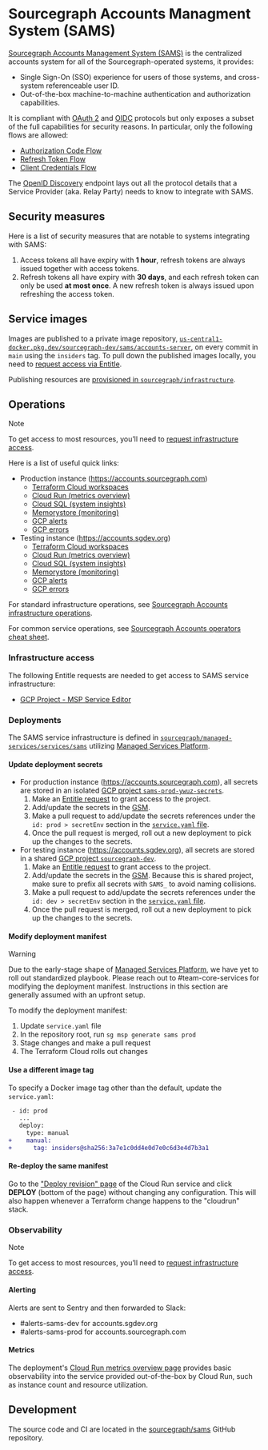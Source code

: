 # Sourcegraph Accounts Managment System (SAMS)

[Sourcegraph Accounts Management System (SAMS)](https://docs.google.com/document/d/16F6uvfM9EknpcuAQQ8kIPOZ9gHo0Lx4lgprw_5sWJEs/edit) is the centralized accounts system for all of the Sourcegraph-operated systems, it provides:

- Single Sign-On (SSO) experience for users of those systems, and cross-system referenceable user ID.
- Out-of-the-box machine-to-machine authentication and authorization capabilities.

It is compliant with [OAuth 2](https://oauth.net/2/) and [OIDC](https://openid.net/) protocols but only exposes a subset of the full capabilities for security reasons. In particular, only the following flows are allowed:

- [Authorization Code Flow](https://auth0.com/docs/get-started/authentication-and-authorization-flow/authorization-code-flow)
- [Refresh Token Flow](https://cloudentity.com/developers/basics/oauth-grant-types/refresh-token-flow/)
- [Client Credentials Flow](https://auth0.com/docs/get-started/authentication-and-authorization-flow/client-credentials-flow)

The [OpenID Discovery](https://accounts.sourcegraph.com/.well-known/openid-configuration) endpoint lays out all the protocol details that a Service Provider (aka. Relay Party) needs to know to integrate with SAMS.

## Security measures

Here is a list of security measures that are notable to systems integrating with SAMS:

1. Access tokens all have expiry with **1 hour**, refresh tokens are always issued together with access tokens.
1. Refresh tokens all have expiry with **30 days**, and each refresh token can only be used **at most once**. A new refresh token is always issued upon refreshing the access token.

## Service images

Images are published to a private image repository, [`us-central1-docker.pkg.dev/sourcegraph-dev/sams/accounts-server`](https://console.cloud.google.com/artifacts/docker/sourcegraph-dev/us-central1/sams/accounts-server?project=sourcegraph-dev), on every commit in `main` using the `insiders` tag. To pull down the published images locally, you need to [request access via Entitle](https://app.entitle.io/request?data=eyJkdXJhdGlvbiI6IjEwODAwIiwianVzdGlmaWNhdGlvbiI6IlB1bGwgZG93biBkZXYgaW1hZ2VzIiwicm9sZUlkcyI6W3siaWQiOiJhM2ZmNTQ1ZC0zZGVmLTQxY2ItYjJiNy1lMTM2MDM5Y2YwZGYiLCJ0aHJvdWdoIjoiYTNmZjU0NWQtM2RlZi00MWNiLWIyYjctZTEzNjAzOWNmMGRmIiwidHlwZSI6InJvbGUifV19).

Publishing resources are [provisioned in `sourcegraph/infrastructure`](https://github.com/sourcegraph/infrastructure/tree/main/managed-services/sams-publishing-pipeline).

## Operations

> [!NOTE]
> To get access to most resources, you’ll need to [request infrastructure access](https://app.entitle.io/request?data=eyJkdXJhdGlvbiI6IjQzMjAwIiwianVzdGlmaWNhdGlvbiI6IlRPRE8iLCJyb2xlSWRzIjpbeyJpZCI6IjBiZGZlOTlmLWZlMjYtNDdlMC04NTk2LWYzODUyNTVhOGQ0MSIsInRocm91Z2giOiIwYmRmZTk5Zi1mZTI2LTQ3ZTAtODU5Ni1mMzg1MjU1YThkNDEiLCJ0eXBlIjoicm9sZSJ9XX0%3D).

Here is a list of useful quick links:

- Production instance (https://accounts.sourcegraph.com)
  - [Terraform Cloud workspaces](https://app.terraform.io/app/sourcegraph/workspaces?project=prj-qWcQcoN16iA6rMfe)
  - [Cloud Run (metrics overview)](https://console.cloud.google.com/run/detail/us-central1/sams-prod-us-central1/metrics?project=sams-prod-ywuz)
  - [Cloud SQL (system insights)](https://console.cloud.google.com/sql/instances/postgresql-e03b/system-insights?project=sams-prod-ywuz)
  - [Memorystore (monitoring)](https://console.cloud.google.com/memorystore/redis/locations/us-central1/instances/redis/details/monitoring?project=sams-prod-ywuz)
  - [GCP alerts](https://console.cloud.google.com/monitoring/alerting?project=sams-prod-ywuz)
  - [GCP errors](https://console.cloud.google.com/errors;service=;version=?project=sams-prod-ywuz)
- Testing instance (https://accounts.sgdev.org)
  - [Terraform Cloud workspaces](https://app.terraform.io/app/sourcegraph/workspaces?project=prj-XWBtUm77JJRXddoZ)
  - [Cloud Run (metrics overview)](https://console.cloud.google.com/run/detail/us-central1/sams-dev-us-central1/metrics?project=sams-dev-bfec)
  - [Cloud SQL (system insights)](https://console.cloud.google.com/sql/instances/postgresql-e03b/system-insights?project=sams-dev-bfec)
  - [Memorystore (monitoring)](https://console.cloud.google.com/memorystore/redis/locations/us-central1/instances/redis/details/monitoring?project=sams-dev-bfec)
  - [GCP alerts](https://console.cloud.google.com/monitoring/alerting?project=sams-dev-bfec)
  - [GCP errors](https://console.cloud.google.com/errors;service=;version=?project=sams-dev-bfec)

For standard infrastructure operations, see [Sourcegraph Accounts infrastructure operations](../../../managed-services/sams.md).

For common service operations, see [Sourcegraph Accounts operators cheat sheet](https://github.com/sourcegraph/accounts.sourcegraph.com/wiki/Operators-Cheat-Sheet).

### Infrastructure access

The following Entitle requests are needed to get access to SAMS service infrastructure:

- [GCP Project - MSP Service Editor](https://app.entitle.io/request?data=eyJkdXJhdGlvbiI6IjEwODAwIiwianVzdGlmaWNhdGlvbiI6IlRPRE8iLCJyb2xlSWRzIjpbeyJpZCI6IjBiZGZlOTlmLWZlMjYtNDdlMC04NTk2LWYzODUyNTVhOGQ0MSIsInRocm91Z2giOiIwYmRmZTk5Zi1mZTI2LTQ3ZTAtODU5Ni1mMzg1MjU1YThkNDEiLCJ0eXBlIjoicm9sZSJ9XX0%3D)

### Deployments

The SAMS service infrastructure is defined in [`sourcegraph/managed-services/services/sams`](https://github.com/sourcegraph/managed-services/tree/main/services/sams) utilizing [Managed Services Platform](../managed-services/platform.md).

#### Update deployment secrets

- For production instance (https://accounts.sourcegraph.com), all secrets are stored in an isolated [GCP project `sams-prod-ywuz-secrets`](https://console.cloud.google.com/home/dashboard?project=sams-prod-ywuz-secrets).
  1. Make an [Entitle request](https://app.entitle.io/request?data=eyJkdXJhdGlvbiI6IjEwODAwIiwianVzdGlmaWNhdGlvbiI6IkFkZCBzZWNyZXRzIiwicm9sZUlkcyI6W3siaWQiOiJjMDAwYTk5Ny0xZDJkLTRkNTktOGZhZi00MjU0MzRhYWE4YTAiLCJ0aHJvdWdoIjoiYzAwMGE5OTctMWQyZC00ZDU5LThmYWYtNDI1NDM0YWFhOGEwIiwidHlwZSI6InJvbGUifV19) to grant access to the project.
  1. Add/update the secrets in the [GSM](https://console.cloud.google.com/security/secret-manager?project=sams-prod-ywuz-secrets).
  1. Make a pull request to add/update the secrets references under the `id: prod > secretEnv` section in the [`service.yaml` file](https://github.com/sourcegraph/managed-services/blob/main/services/sams/service.yaml).
  1. Once the pull request is merged, roll out a new deployment to pick up the changes to the secrets.
- For testing instance (https://accounts.sgdev.org), all secrets are stored in a shared [GCP project `sourcegraph-dev`](https://console.cloud.google.com/home/dashboard?project=sourcegraph-dev).
  1. Make an [Entitle request](https://app.entitle.io/request?data=eyJkdXJhdGlvbiI6IjEwODAwIiwianVzdGlmaWNhdGlvbiI6IlVwZGF0ZSBTQU1TIHNlY3JldHMiLCJyb2xlSWRzIjpbeyJpZCI6IjAzOGYwNjQ4LTllNWYtNDAyMC1hOGNiLTE0NWJmNzQzZjQ2YiIsInRocm91Z2giOiIwMzhmMDY0OC05ZTVmLTQwMjAtYThjYi0xNDViZjc0M2Y0NmIiLCJ0eXBlIjoicm9sZSJ9XX0%3D) to grant access to the project.
  1. Add/update the secrets in the [GSM](https://console.cloud.google.com/security/secret-manager?project=sourcegraph-dev). Because this is shared project, make sure to prefix all secrets with `SAMS_` to avoid naming collisions.
  1. Make a pull request to add/update the secrets references under the `id: dev > secretEnv` section in the [`service.yaml` file](https://github.com/sourcegraph/managed-services/blob/main/services/sams/service.yaml).
  1. Once the pull request is merged, roll out a new deployment to pick up the changes to the secrets.

#### Modify deployment manifest

> [!WARNING]
> Due to the early-stage shape of [Managed Services Platform](../managed-services/platform.md), we have yet to roll out standardized playbook. Please reach out to #team-core-services for modifying the deployment manifest. Instructions in this section are generally assumed with an upfront setup.

To modify the deployment manifest:

1. Update `service.yaml` file
1. In the repository root, run `sg msp generate sams prod`
1. Stage changes and make a pull request
1. The Terraform Cloud rolls out changes

#### Use a different image tag

To specify a Docker image tag other than the default, update the `service.yaml`:

```diff
 - id: prod
   ...
   deploy:
     type: manual
+    manual:
+      tag: insiders@sha256:3a7e1c0dd4e0d7e0c6d3e4d7b3a1
```

#### Re-deploy the same manifest

Go to the ["Deploy revision" page](https://console.cloud.google.com/run/deploy/us-central1/sams-prod-us-central1?project=sams-prod-ywuz) of the Cloud Run service and click **DEPLOY** (bottom of the page) without changing any configuration. This will also happen whenever a Terraform change happens to the "cloudrun" stack.

### Observability

> [!NOTE]
> To get access to most resources, you’ll need to [request infrastructure access](#infrastructure-access).

#### Alerting

Alerts are sent to Sentry and then forwarded to Slack:

- #alerts-sams-dev for accounts.sgdev.org
- #alerts-sams-prod for accounts.sourcegraph.com

#### Metrics

The deployment's [Cloud Run metrics overview page](https://console.cloud.google.com/run/detail/us-central1/sams-prod-us-central1/metrics?project=sams-prod-ywuz) provides basic observability into the service provided out-of-the-box by Cloud Run, such as instance count and resource utilization.

## Development

The source code and CI are located in the [sourcegraph/sams](https://github.com/sourcegraph/sams) GitHub repository.
